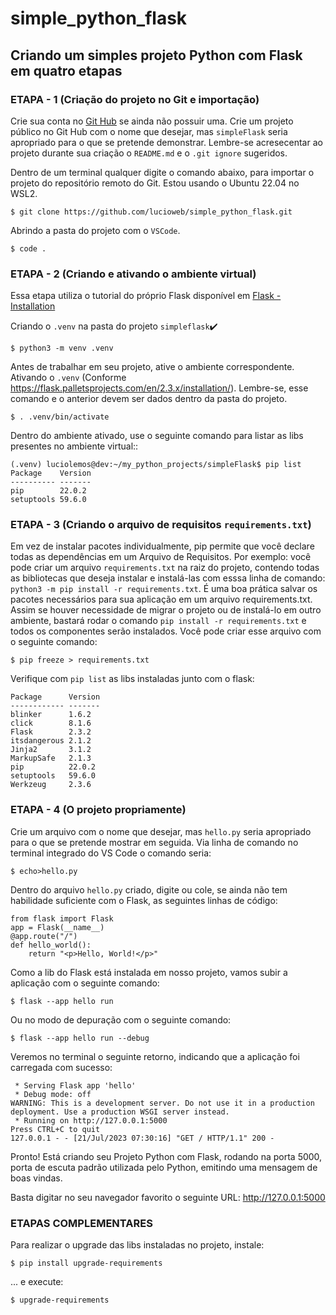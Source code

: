 # simple_python_flask
## Criando um simples projeto Python com Flask em quatro etapas
### ETAPA - 1 (Criação do projeto no Git e importação)

Crie sua conta no [Git Hub](https://github.com/) se ainda não possuir uma.
Crie um projeto público no Git Hub com o nome que desejar, mas `simpleFlask` seria apropriado para o que se pretende demonstrar.
Lembre-se acresecentar ao projeto durante sua criação o `README.md` e o `.git ignore` sugeridos. 

Dentro de um terminal qualquer digite o comando abaixo, para importar o projeto do repositório remoto do Git.
Estou usando o Ubuntu 22.04 no WSL2.
```
$ git clone https://github.com/lucioweb/simple_python_flask.git
```

Abrindo a pasta do projeto com o `VSCode`.
```
$ code .
```

### ETAPA - 2 (Criando e ativando o ambiente virtual)
Essa etapa utiliza o tutorial do próprio Flask disponível em [Flask - Installation](https://flask.palletsprojects.com/en/2.3.x/installation/#dependencies)

Criando o `.venv` na pasta do projeto `simpleflask`✔️
```
$ python3 -m venv .venv
```

Antes de trabalhar em seu projeto, ative o ambiente correspondente.
Ativando o `.venv` (Conforme https://flask.palletsprojects.com/en/2.3.x/installation/). 
Lembre-se, esse comando e o anterior devem ser dados dentro da pasta do projeto.
```
$ . .venv/bin/activate
```

Dentro do ambiente ativado, use o seguinte comando para listar as libs presentes no ambiente virtual::
```
(.venv) luciolemos@dev:~/my_python_projects/simpleFlask$ pip list
Package    Version
---------- -------
pip        22.0.2
setuptools 59.6.0
```

### ETAPA - 3 (Criando o arquivo de requisitos `requirements.txt`)
Em vez de instalar pacotes individualmente, pip permite que você declare todas as dependências em um Arquivo de Requisitos.
Por exemplo: você pode criar um arquivo `requirements.txt` na raiz do projeto, contendo todas as bibliotecas que deseja instalar e instalá-las com esssa linha de comando: `python3 -m pip install -r requirements.txt`.
É uma boa prática salvar os pacotes necessários para sua aplicação em um arquivo requirements.txt. 
Assim se houver necessidade de migrar o projeto ou de instalá-lo em outro ambiente, bastará rodar o comando `pip install -r requirements.txt` e todos os componentes serão instalados. Você pode criar esse arquivo com o seguinte comando:
```
$ pip freeze > requirements.txt
```

Verifique com `pip list` as libs instaladas junto com o flask:
```
Package      Version
------------ -------
blinker      1.6.2
click        8.1.6
Flask        2.3.2
itsdangerous 2.1.2
Jinja2       3.1.2
MarkupSafe   2.1.3
pip          22.0.2
setuptools   59.6.0
Werkzeug     2.3.6
```

### ETAPA - 4 (O projeto propriamente)
Crie um arquivo com o nome que desejar, mas `hello.py` seria apropriado para o que se pretende mostrar em seguida.
Via linha de comando no terminal integrado do VS Code o comando seria:
```
$ echo>hello.py
```

Dentro do arquivo `hello.py` criado, digite ou cole, se ainda não tem habilidade suficiente com o Flask, as seguintes linhas de código:
```
from flask import Flask
app = Flask(__name__)
@app.route("/")
def hello_world():
    return "<p>Hello, World!</p>"
```

Como a lib do Flask está instalada em nosso projeto, vamos subir a aplicação com o seguinte comando:
```
$ flask --app hello run
```

Ou no modo de depuração com o seguinte comando:
```
$ flask --app hello run --debug
```

Veremos no terminal o seguinte retorno, indicando que a aplicação foi carregada com sucesso:
```
 * Serving Flask app 'hello'
 * Debug mode: off
WARNING: This is a development server. Do not use it in a production deployment. Use a production WSGI server instead.
 * Running on http://127.0.0.1:5000
Press CTRL+C to quit
127.0.0.1 - - [21/Jul/2023 07:30:16] "GET / HTTP/1.1" 200 -
```

Pronto! Está criando seu Projeto Python com Flask, rodando na porta 5000, porta de escuta padrão utilizada pelo Python, emitindo uma mensagem de boas vindas.

Basta digitar no seu navegador favorito o seguinte URL: http://127.0.0.1:5000

### ETAPAS COMPLEMENTARES
Para realizar o upgrade das libs instaladas no projeto, instale:
```
$ pip install upgrade-requirements
```
... e execute:
```
$ upgrade-requirements
```

